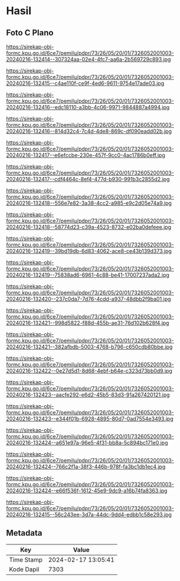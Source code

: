 # Hasil

## Foto C Plano

https://sirekap-obj-formc.kpu.go.id/6ce7/pemilu/pdpr/73/26/05/20/01/7326052001003-20240216-132414--307324aa-02e4-4fc7-aa6a-2b569729c893.jpg

https://sirekap-obj-formc.kpu.go.id/6ce7/pemilu/pdpr/73/26/05/20/01/7326052001003-20240216-132415--c4ae110f-ce9f-4ed6-9611-9754e17ade03.jpg

https://sirekap-obj-formc.kpu.go.id/6ce7/pemilu/pdpr/73/26/05/20/01/7326052001003-20240216-132416--edc18110-a3bb-4c06-9971-9844887a4994.jpg

https://sirekap-obj-formc.kpu.go.id/6ce7/pemilu/pdpr/73/26/05/20/01/7326052001003-20240216-132416--814d32c4-7c4d-4de8-869c-df090eadd02b.jpg

https://sirekap-obj-formc.kpu.go.id/6ce7/pemilu/pdpr/73/26/05/20/01/7326052001003-20240216-132417--e6efccbe-230e-457f-9cc0-4ac1786b0eff.jpg

https://sirekap-obj-formc.kpu.go.id/6ce7/pemilu/pdpr/73/26/05/20/01/7326052001003-20240216-132417--cdf4464c-8ef4-477d-b930-991b3c2855d2.jpg

https://sirekap-obj-formc.kpu.go.id/6ce7/pemilu/pdpr/73/26/05/20/01/7326052001003-20240216-132418--556e7e82-3a38-4cc2-a985-e9c2d05e74a9.jpg

https://sirekap-obj-formc.kpu.go.id/6ce7/pemilu/pdpr/73/26/05/20/01/7326052001003-20240216-132418--58774d23-c39a-4523-8732-e02ba0defeee.jpg

https://sirekap-obj-formc.kpu.go.id/6ce7/pemilu/pdpr/73/26/05/20/01/7326052001003-20240216-132419--39bd19db-6d83-4062-ace8-ce43b139d373.jpg

https://sirekap-obj-formc.kpu.go.id/6ce7/pemilu/pdpr/73/26/05/20/01/7326052001003-20240216-132419--75838ad6-6961-4c88-be41-17007237ada2.jpg

https://sirekap-obj-formc.kpu.go.id/6ce7/pemilu/pdpr/73/26/05/20/01/7326052001003-20240216-132420--237c0da7-7d76-4cdd-a937-48dbb2f9ba01.jpg

https://sirekap-obj-formc.kpu.go.id/6ce7/pemilu/pdpr/73/26/05/20/01/7326052001003-20240216-132421--998d5822-f88d-455b-ae31-76d102b628f4.jpg

https://sirekap-obj-formc.kpu.go.id/6ce7/pemilu/pdpr/73/26/05/20/01/7326052001003-20240216-132421--382afbdb-5003-4768-b796-c650cdb80bbe.jpg

https://sirekap-obj-formc.kpu.go.id/6ce7/pemilu/pdpr/73/26/05/20/01/7326052001003-20240216-132422--0e27d5d1-8d68-4ebf-b64e-c323d73bb0d9.jpg

https://sirekap-obj-formc.kpu.go.id/6ce7/pemilu/pdpr/73/26/05/20/01/7326052001003-20240216-132423--aacfe292-e6d2-45b5-83d3-91a267420121.jpg

https://sirekap-obj-formc.kpu.go.id/6ce7/pemilu/pdpr/73/26/05/20/01/7326052001003-20240216-132423--e344f01b-6928-4895-80d7-0ad7554e3493.jpg

https://sirekap-obj-formc.kpu.go.id/6ce7/pemilu/pdpr/73/26/05/20/01/7326052001003-20240216-132424--a651e97a-96e5-4f31-bb8a-5c894bc171e0.jpg

https://sirekap-obj-formc.kpu.go.id/6ce7/pemilu/pdpr/73/26/05/20/01/7326052001003-20240216-132424--766c2f1a-38f3-446b-978f-fa3bc1db1ec4.jpg

https://sirekap-obj-formc.kpu.go.id/6ce7/pemilu/pdpr/73/26/05/20/01/7326052001003-20240216-132424--e66f536f-1612-45e9-9dc9-a16b74fa8363.jpg

https://sirekap-obj-formc.kpu.go.id/6ce7/pemilu/pdpr/73/26/05/20/01/7326052001003-20240216-132415--56c243ee-3d7a-44dc-9dd4-edbb1c58e293.jpg


## Metadata

| Key        | Value               |
| ---------- | ------------------- |
| Time Stamp | 2024-02-17 13:05:41 |
| Kode Dapil | 7303                |



